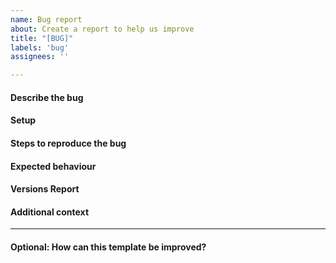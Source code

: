 ```yaml
---
name: Bug report
about: Create a report to help us improve
title: "[BUG]"
labels: 'bug'
assignees: ''

---
```


<!--
Notes:
1. Only post _bug reports_ here.
2. Use the appropriate template for _feature requests_.
3. Please direct questions to the [`#formulas` channel on Slack](https://saltstackcommunity.slack.com/messages/C7LG8SV54/), which is bridged to `#saltstack-formulas` on Freenode.
-->

#### Describe the bug
<!-- A clear and concise description of what the bug is. -->



#### Setup
<!-- Provide links to the SLS files and/or relevant configs (be sure to remove sensitive info). -->



#### Steps to reproduce the bug
<!-- Include debug logs if possible and relevant, e.g. using `salt-minion -l debug`. -->



#### Expected behaviour
<!-- A clear and concise description of what you expected to happen. -->



#### Versions Report
<!-- Provided by running `salt --versions-report`. Please also mention any differences in master/minion versions. -->



#### Additional context
<!-- Add any other context about the problem here. -->



---

#### Optional: How can this template be improved?
<!-- Feel free to suggest how this template can be improved. -->


